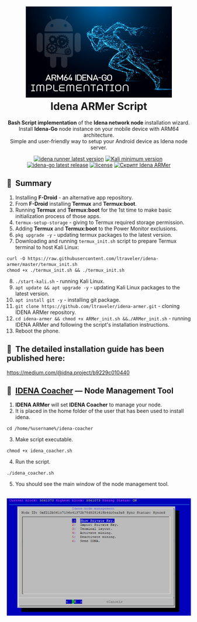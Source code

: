 <h1 align="center">
  <img alt="IDENA ARMer Bash Script - fast idena-go network node deployment for Android" src="https://raw.githubusercontent.com/ltraveler/ltraveler/main/images/IDENA_ARMer_400.png" width="400px"/><br/>
  Idena ARMer Script
</h1>
<p align="center"><b>Bash Script implementation</b> of the <b>Idena network node</b> installation wizard.<br>Install <b>Idena-Go</b> node instance on your mobile device with ARM64 architecture.<br>Simple and user-friendly way to setup your Android device as Idena node server.</p>

<p align="center"><a href="https://github.com/ltraveler/idena-runner/releases/latest" target="_blank"><img src="https://img.shields.io/badge/version-v0.1.0-blue?style=for-the-badge&logo=none" alt="idena runner latest version" /></a>&nbsp;<a href="https://wiki.ubuntu.com/FocalFossa/ReleaseNotes" target="_blank"><img src="https://img.shields.io/badge/Kali-20.04(LTS)+-00ADD8?style=for-the-badge&logo=none" alt="Kali minimum version" /></a>&nbsp;<a href="https://github.com/ltraveler/idena-runner/blob/main/CHANGELOG.md" target="_blank"><img src="https://img.shields.io/badge/Build-Stable-success?style=for-the-badge&logo=none" alt="idena-go latest release" /></a>&nbsp;<a href="https://www.gnu.org/licenses/quick-guide-gplv3.html" target="_blank"><img src="https://img.shields.io/badge/license-GPL3.0-red?style=for-the-badge&logo=none" alt="license" /></a>&nbsp;<a href="https://github.com/ltraveler/idena-armer/blob/master/README.ru-RU.md" target="_blank"><img src="https://img.shields.io/badge/readme-РУССКИЙ-orange?style=for-the-badge&logo=none" alt="Скрипт Idena ARMer" /></a></p>

## 🚀&nbsp; Summary
1. Installing **F-Droid** - an alternative app repository.
2. From **F-Droid** installing **Termux** and **Termux:boot**.
3. Running **Termux** and **Termux:boot** for the 1st time to make basic initialization process of those apps.
4. `termux-setup-storage` - giving to Termux required storage permission.
5. Adding **Termux** and **Termux:boot** to the Power Monitor exclusions.
6. `pkg upgrade -y` - updating termux packages to the latest version.
7. Downloading and running `termux_init.sh` script to prepare Termux terminal to host Kali Linux:
```
curl -O https://raw.githubusercontent.com/ltraveler/idena-armer/master/termux_init.sh
chmod +x ./termux_init.sh && ./termux_init.sh
```
8. `./start-kali.sh` - running Kali Linux.
9. `apt update && apt upgrade -y` - updating Kali Linux packages to the latest version.
10. `apt install git -y` - installing git package.
11. `git clone https://github.com/ltraveler/idena-armer.git` - cloning IDENA ARMer repository.
12. `cd idena-armer && chmod +x ARMer_init.sh &&./ARMer_init.sh` - running IDENA ARMer and following the script's installation instructions.
13. Reboot the phone.

## 📗&nbsp; The detailed installation guide has been published here:
https://medium.com/@idna.project/b9229c010440

## 👀&nbsp; [IDENA Coacher](https://github.com/ltraveler/idena-coacher) — Node Management Tool
1. **IDENA ARMer** will set **IDENA Coacher** to manage your node.
2. It is placed in the home folder of the user that has been used to install idena.
```
cd /home/%username%/idena-coacher
```
3. Make script executable.
```
chmod +x idena_coacher.sh
```
4. Run the script.
```
./idena_coacher.sh
```
5. You should see the main window of the node management tool.

<p align="center"><br>
  <img alt="Idena Coacher Node Monitor Tool" Title="IDENA Coacher - User Interface" src="https://raw.githubusercontent.com/ltraveler/ltraveler/main/images/IDENA_Coacher_Monitor_Tool_UI.jpg">
</p>
